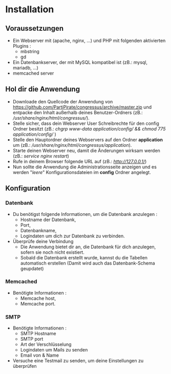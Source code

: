 # Installation #

## Voraussetzungen ##

- Ein Webserver mit (apache, nginx, ...) und PHP mit folgenden aktivierten Plugins :
  - mbstring
  - gd
- Ein Datenbankserver, der mit MySQL kompatibel ist (zB.: mysql, mariadb, ...)
- memcached server
 
## Hol dir die Anwendung ##

- Downloade den Quellcode der Anwendung von https://github.com/PartiPirate/congressus/archive/master.zip und entpacke den Inhalt außerhalb deines Benutzer-Ordners (zB.: */usr/share/nginx/html/congressus/*).
- Stelle sicher, dass dein Webserver User Schreibrechte für den config Ordner besitzt (zB.: *chgrp www-data application/config/ && chmod 775 application/config/* )
- Stelle den Hauptordner deines Webservers auf den Ordner **application** um (zB.: */usr/share/nginx/html/congressus/application*).
- Starte deinen Webserver neu, damit die Änderungen wirksam werden (zB.: *service nginx restart*)
- Rufe in deinem Browser folgende URL auf (zB.: *http://127.0.0.1/*)
- Nun sollte die Anwendung die Administrationsseite anzeigen und es werden "*leere*" Konfigurationsdateien im **config** Ordner angelegt.

## Konfiguration ##

### Datenbank ###

- Du benötigst folgende Informationen, um die Datenbank anzulegen : 
  - Hostname der Datenbank, 
  - Port, 
  - Datenbankname, 
  - Logindaten um dich zur Datenbank zu verbinden.
- Überprüfe deine Verbindung
  - Die Anwendung bietet dir an, die Datenbank für dich anzulegen, sofern sie noch nicht existiert.
  - Sobald die Datenbank erstellt wurde, kannst du die Tabellen automatisch erstellen (Damit wird auch das Datenbank-Schema geupdatet)

### Memcached ###

- Benötigte Informationen :
  - Memcache host, 
  - Memcache port.

### SMTP ###

- Benötigte Informationen :
  - SMTP Hostname
  - SMTP port
  - Art der Verschlüsselung
  - Logindaten um Mails zu senden
  - Email von & Name
- Versuche eine Testmail zu senden, um deine Einstellungen zu überprüfen
